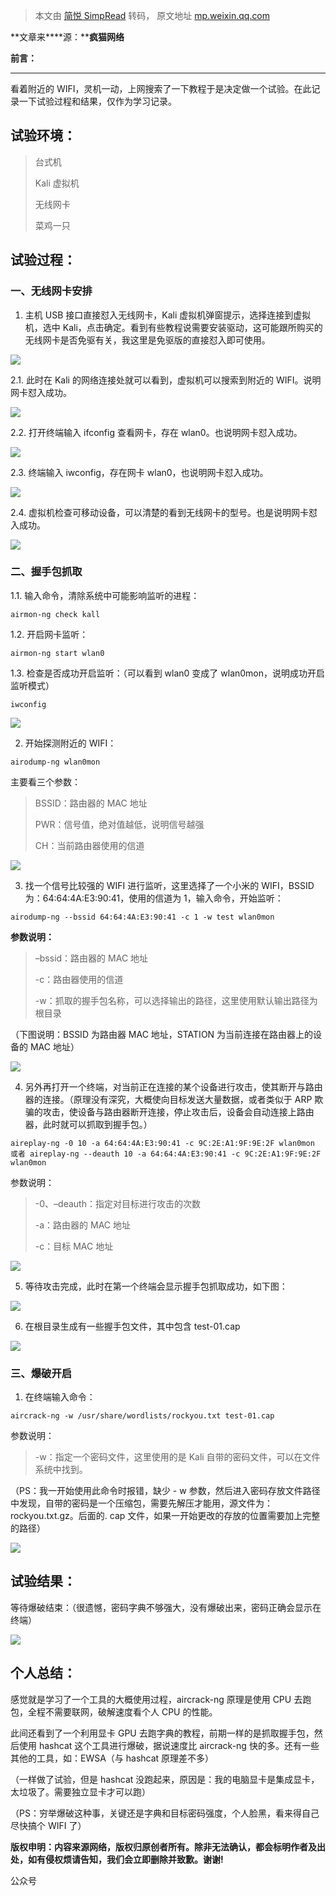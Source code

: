 > 本文由 [简悦 SimpRead](http://ksria.com/simpread/) 转码， 原文地址 [mp.weixin.qq.com](https://mp.weixin.qq.com/s/VyRBY-OMWjMyRvcUpFXi3Q)

**文章来****源：****疯猫网络**

**前言：**  

----------

看着附近的 WIFI，灵机一动，上网搜索了一下教程于是决定做一个试验。在此记录一下试验过程和结果，仅作为学习记录。

**试验环境：**
---------

> 台式机
> 
> Kali 虚拟机
> 
> 无线网卡
> 
> 菜鸡一只

**试验过程：**
---------

### **一、无线网卡安排**

1.  主机 USB 接口直接怼入无线网卡，Kali 虚拟机弹窗提示，选择连接到虚拟机，选中 Kali，点击确定。看到有些教程说需要安装驱动，这可能跟所购买的无线网卡是否免驱有关，我这里是免驱版的直接怼入即可使用。
    

![](https://mmbiz.qpic.cn/mmbiz_png/5ZACCn1bWEym9ydcwDB85XutB3KcfJjboTibsGEibLQwBLju1zX8ejsTkgJib5aLVz3Twia3NZoPhgXdH4WuoyN9yw/640?wx_fmt=png)

2.1. 此时在 Kali 的网络连接处就可以看到，虚拟机可以搜索到附近的 WIFI。说明网卡怼入成功。

![](https://mmbiz.qpic.cn/mmbiz_png/5ZACCn1bWEym9ydcwDB85XutB3KcfJjbeIgibJJkK50DIjh44FMiatOX3L8M486PvZECcPbNQatJASqU1hpcGbGw/640?wx_fmt=png)

2.2. 打开终端输入 ifconfig 查看网卡，存在 wlan0。也说明网卡怼入成功。

![](https://mmbiz.qpic.cn/mmbiz_png/5ZACCn1bWEym9ydcwDB85XutB3KcfJjbSAonjeoBDqX42BHxz9rc9MgQl1jxjvY5v5YKWkmcu02ja6b2FHyDyQ/640?wx_fmt=png)

2.3. 终端输入 iwconfig，存在网卡 wlan0，也说明网卡怼入成功。

![](https://mmbiz.qpic.cn/mmbiz_png/5ZACCn1bWEym9ydcwDB85XutB3KcfJjbXs60dfejObv5XyniagqAkoicwkk7vgqwQ34VjU6ET8mvTJyqbjMuzm5Q/640?wx_fmt=png)

2.4. 虚拟机检查可移动设备，可以清楚的看到无线网卡的型号。也是说明网卡怼入成功。

![](https://mmbiz.qpic.cn/mmbiz_png/5ZACCn1bWEym9ydcwDB85XutB3KcfJjbatiaicGRD4FoczgdYiaict0OuXDuRWxAvUGfibqHt7bephic3nG3NjLA7icHQ/640?wx_fmt=png)

### **二、握手包抓取**

1.1. 输入命令，清除系统中可能影响监听的进程：

```
airmon-ng check kall
```

1.2. 开启网卡监听：

```
airmon-ng start wlan0
```

1.3. 检查是否成功开启监听：（可以看到 wlan0 变成了 wlan0mon，说明成功开启监听模式）

```
iwconfig
```

![](https://mmbiz.qpic.cn/mmbiz_png/5ZACCn1bWEym9ydcwDB85XutB3KcfJjbIia99uuceia3hMibzoaDWA2HZjmZcNkfEWXHltYOziarqnibZI3Pfia5gRjw/640?wx_fmt=png)

2. 开始探测附近的 WIFI：

```
airodump-ng wlan0mon
```

主要看三个参数：

> BSSID：路由器的 MAC 地址
> 
> PWR：信号值，绝对值越低，说明信号越强
> 
> CH：当前路由器使用的信道

![](https://mmbiz.qpic.cn/mmbiz_png/5ZACCn1bWEym9ydcwDB85XutB3KcfJjbHIBAmkicTjDmpWoqrprMa2VyjeUIM2GadzaOtJwJrhZa2ibtQUib7Umkw/640?wx_fmt=png)

3. 找一个信号比较强的 WIFI 进行监听，这里选择了一个小米的 WIFI，BSSID 为：64:64:4A:E3:90:41，使用的信道为 1，输入命令，开始监听：

```
airodump-ng --bssid 64:64:4A:E3:90:41 -c 1 -w test wlan0mon
```

**参数说明：**

> –bssid：路由器的 MAC 地址
> 
> -c：路由器使用的信道
> 
> -w：抓取的握手包名称，可以选择输出的路径，这里使用默认输出路径为根目录

（下图说明：BSSID 为路由器 MAC 地址，STATION 为当前连接在路由器上的设备的 MAC 地址）

![](https://mmbiz.qpic.cn/mmbiz_png/5ZACCn1bWEym9ydcwDB85XutB3KcfJjbm2Eu1pjkE2an7q4WkY1OrXBtia3BQmdvTUlKWNpCBK1kHFLKKEY0Gjg/640?wx_fmt=png)

4. 另外再打开一个终端，对当前正在连接的某个设备进行攻击，使其断开与路由器的连接。（原理没有深究，大概使向目标发送大量数据，或者类似于 ARP 欺骗的攻击，使设备与路由器断开连接，停止攻击后，设备会自动连接上路由器，此时就可以抓取到握手包。）

```
aireplay-ng -0 10 -a 64:64:4A:E3:90:41 -c 9C:2E:A1:9F:9E:2F wlan0mon
或者 aireplay-ng --deauth 10 -a 64:64:4A:E3:90:41 -c 9C:2E:A1:9F:9E:2F wlan0mon
```

参数说明：

> -0、–deauth：指定对目标进行攻击的次数
> 
> -a：路由器的 MAC 地址
> 
> -c：目标 MAC 地址

![](https://mmbiz.qpic.cn/mmbiz_png/5ZACCn1bWEym9ydcwDB85XutB3KcfJjb1UiaCjOHlAEFialibuNjxrhqheB4qw92KY6NUJUFgib7cJIuZhf8vyoV3Q/640?wx_fmt=png)

5. 等待攻击完成，此时在第一个终端会显示握手包抓取成功，如下图：

![](https://mmbiz.qpic.cn/mmbiz_png/5ZACCn1bWEym9ydcwDB85XutB3KcfJjb3IyEeVwlwRBUXnXLgbCNOmB40brB4ep6jjqvUbXXtefy78yoGhGAzA/640?wx_fmt=png)

6. 在根目录生成有一些握手包文件，其中包含 test-01.cap

![](https://mmbiz.qpic.cn/mmbiz_png/5ZACCn1bWEym9ydcwDB85XutB3KcfJjbzPPc8XQ2Bm9j8tgrgWf3Km77qvMicS7JRjhqW3VINIwPHopbpJ2eicFA/640?wx_fmt=png)

### **三、爆破开启**

1. 在终端输入命令：

```
aircrack-ng -w /usr/share/wordlists/rockyou.txt test-01.cap
```

参数说明：

> -w：指定一个密码文件，这里使用的是 Kali 自带的密码文件，可以在文件系统中找到。

（PS：我一开始使用此命令时报错，缺少 - w 参数，然后进入密码存放文件路径中发现，自带的密码是一个压缩包，需要先解压才能用，源文件为：rockyou.txt.gz。后面的. cap 文件，如果一开始更改的存放的位置需要加上完整的路径）

![](https://mmbiz.qpic.cn/mmbiz_png/5ZACCn1bWEym9ydcwDB85XutB3KcfJjb61A89V4GFIKcAaFfeLuCg1rKR93dau4fIEK5icRge0hwH7LxDbeKYZg/640?wx_fmt=png)

**试验结果：**
---------

等待爆破结束：（很遗憾，密码字典不够强大，没有爆破出来，密码正确会显示在终端）

![](https://mmbiz.qpic.cn/mmbiz_png/5ZACCn1bWEym9ydcwDB85XutB3KcfJjbal6oQYwic7uCg0ZsE8PDazRoydhnQcgwodibLvLwlclfDuDpNgEoxbAw/640?wx_fmt=png)

**个人总结：**
---------

感觉就是学习了一个工具的大概使用过程，aircrack-ng 原理是使用 CPU 去跑包，全程不需要联网，破解速度看个人 CPU 的性能。

  
此间还看到了一个利用显卡 GPU 去跑字典的教程，前期一样的是抓取握手包，然后使用 hashcat 这个工具进行爆破，据说速度比 aircrack-ng 快的多。还有一些其他的工具，如：EWSA（与 hashcat 原理差不多）

  
（一样做了试验，但是 hashcat 没跑起来，原因是：我的电脑显卡是集成显卡，太垃圾了。需要独立显卡才可以跑）

（PS：穷举爆破这种事，关键还是字典和目标密码强度，个人脸黑，看来得自己尽快搞个 WIFI 了）

**版权申明：内容来源网络，版权归原创者所有。除非无法确认，都会标明作者及出处，如有侵权烦请告知，我们会立即删除并致歉。谢谢!**

公众号